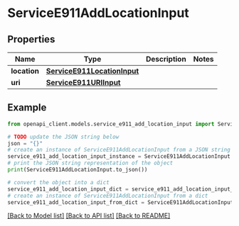 # ServiceE911AddLocationInput


## Properties

Name | Type | Description | Notes
------------ | ------------- | ------------- | -------------
**location** | [**ServiceE911LocationInput**](ServiceE911LocationInput.md) |  | 
**uri** | [**ServiceE911URIInput**](ServiceE911URIInput.md) |  | 

## Example

```python
from openapi_client.models.service_e911_add_location_input import ServiceE911AddLocationInput

# TODO update the JSON string below
json = "{}"
# create an instance of ServiceE911AddLocationInput from a JSON string
service_e911_add_location_input_instance = ServiceE911AddLocationInput.from_json(json)
# print the JSON string representation of the object
print(ServiceE911AddLocationInput.to_json())

# convert the object into a dict
service_e911_add_location_input_dict = service_e911_add_location_input_instance.to_dict()
# create an instance of ServiceE911AddLocationInput from a dict
service_e911_add_location_input_from_dict = ServiceE911AddLocationInput.from_dict(service_e911_add_location_input_dict)
```
[[Back to Model list]](../README.md#documentation-for-models) [[Back to API list]](../README.md#documentation-for-api-endpoints) [[Back to README]](../README.md)


